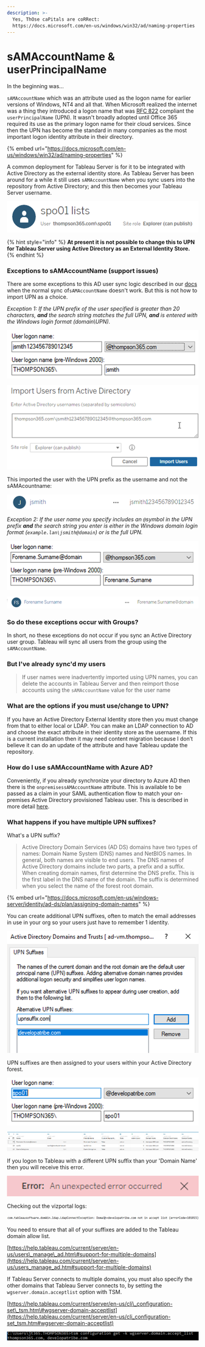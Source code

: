 ```yaml
---
description: >-
  Yes, ThOse caPitals are coRRect:
  https://docs.microsoft.com/en-us/windows/win32/ad/naming-properties
---
```


# sAMAccountName & userPrincipalName

In the beginning was...

`sAMAccountName` which was an attribute used as the logon name for earlier versions of Windows, NT4 and all that. When Microsoft realized the internet was a thing they introduced a logon name that was [RFC 822](https://www.ietf.org/rfc/rfc0822.txt) compliant the `userPrincipalName` \(UPN\). It wasn't broadly adopted until Office 365 required its use as the primary logon name for their cloud services. Since then the UPN has become the standard in many companies as the most important logon identity attribute in their directory.

{% embed url="https://docs.microsoft.com/en-us/windows/win32/ad/naming-properties" %}

A common deployment for Tableau Server is for it to be integrated with Active Directory as the external identity store. As Tableau Server has been around for a while it still uses `sAMAccountName` when you sync users into the repository from Active Directory; and this then becomes your Tableau Server username.

![](.gitbook/assets/image%20%2881%29.png)

{% hint style="info" %}
**At present it is not possible to change this to UPN for Tableau Server using Active Directory as an External Identity Store.**
{% endhint %}

### Exceptions to sAMAccountName \(support issues\)

There are some exceptions to this AD user sync logic described in our [docs](https://help.tableau.com/current/server/en-us/users_manage_ad.htm) when the normal sync of`sAMAccountName` doesn't work. But this is not how to import UPN as a choice.

_Exception 1: If the UPN prefix of the user specified is greater than 20 characters, **and** the search string matches the full UPN, **and** is entered with the Windows login format \(domain\UPN\)._

![UPN prefix over 20 characters](.gitbook/assets/image%20%28101%29.png)

![Import like this](.gitbook/assets/image%20%28104%29.png)

This imported the user with the UPN prefix as the username and not the sAMAcountname:

![](.gitbook/assets/image%20%2897%29.png)

_Exception 2: If the user name you specify includes an `@`symbol in the UPN prefix **and** the search string you enter is either in the Windows domain login format \(`example.lan\jsmith@domain`\) or is the full UPN._

![Another @!](.gitbook/assets/image%20%2898%29.png)

![](.gitbook/assets/image%20%2896%29.png)

### So do these exceptions occur with Groups?

In short, no these exceptions do not occur if you sync an Active Directory user group. Tableau will sync all users from the group using the `sAMAccountName`.

### But I've already sync'd my users

> If user names were inadvertently imported using UPN names, you can delete the accounts in Tableau Server and then reimport those accounts using the `sAMAccountName` value for the user name

### What are the options if you must use/change to UPN?

If you have an Active Directory External Identity store then you must change from that to either local or LDAP. You can make an LDAP connection to AD and choose the exact attribute in their identity store as the username. If this is a current installation then it may need content migration because I don’t believe it can do an update of the attribute and have Tableau update the repository.

### How do I use sAMAccountName with Azure AD?

Conveniently, if you already synchronize your directory to Azure AD then there is the `onpremisessAMAccountName` attribute. This is available to be passed as a claim in your SAML authentication flow to match your on-premises Active Directory provisioned Tableau user. This is described in more detail [here](https://johnthompson365.gitbook.io/iamtableau/user-authentication/recipe-azure-ad-saml-and-tableau-online#tableau-server).

### What happens if you have multiple UPN suffixes?

What's a UPN suffix?

> Active Directory Domain Services \(AD DS\) domains have two types of names: Domain Name System \(DNS\) names and NetBIOS names. In general, both names are visible to end users. The DNS names of Active Directory domains include two parts, a prefix and a suffix. When creating domain names, first determine the DNS prefix. This is the first label in the DNS name of the domain. The suffix is determined when you select the name of the forest root domain.

{% embed url="https://docs.microsoft.com/en-us/windows-server/identity/ad-ds/plan/assigning-domain-names" %}

You can create additional UPN suffixes, often to match the email addresses in use in your org so your users just have to remember 1 identity.

![More suffixes please](.gitbook/assets/image%20%28111%29.png)

UPN suffixes are then assigned to your users within your Active Directory forest. 

![A user with a different UPN suffix to the ](.gitbook/assets/image%20%28102%29.png)

![Repository](.gitbook/assets/image%20%28103%29.png)

If you logon to Tableau with a different UPN suffix than your 'Domain Name' then you will receive this error.

![](.gitbook/assets/image%20%2882%29.png)

Checking out the vizportal logs:

![](.gitbook/assets/image%20%2880%29.png)

You need to ensure that all of your suffixes are added to the Tableau domain allow list.

[https://help.tableau.com/current/server/en-us/users\_manage\_ad.htm\#support-for-multiple-domains](https://help.tableau.com/current/server/en-us/users_manage_ad.htm#support-for-multiple-domains)

If Tableau Server connects to multiple domains, you must also specify the other domains that Tableau Server connects to, by setting the `wgserver.domain.acceptlist` option with TSM. 

[https://help.tableau.com/current/server/en-us/cli\_configuration-set\_tsm.htm\#wgserver-domain-acceptlist](https://help.tableau.com/current/server/en-us/cli_configuration-set_tsm.htm#wgserver-domain-acceptlist)

![](.gitbook/assets/image%20%28105%29.png)

